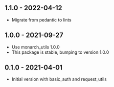 ## 1.1.0 - 2022-04-12
- Migrate from pedantic to lints


## 1.0.0 - 2021-09-27
- Use monarch_utils 1.0.0
- This package is stable, bumping to version 1.0.0

## 0.1.0 - 2021-04-01

- Initial version with basic_auth and request_utils
